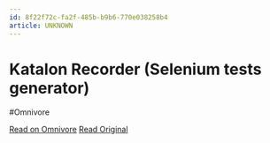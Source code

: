 ```yaml
---
id: 8f22f72c-fa2f-485b-b9b6-770e038258b4
article: UNKNOWN
---
```


# Katalon Recorder (Selenium tests generator)
#Omnivore

[Read on Omnivore](https://omnivore.app/me/katalon-recorder-selenium-tests-generator-18d4978e5dd)
[Read Original](https://chromewebstore.google.com/detail/katalon-recorder-selenium/ljdobmomdgdljniojadhoplhkpialdid)


